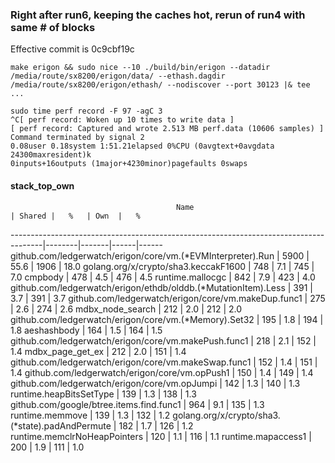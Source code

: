 ### Right after run6, keeping the caches hot, rerun of run4 with same # of blocks
Effective commit is 0c9cbf19c

```
make erigon && sudo nice --10 ./build/bin/erigon --datadir /media/route/sx8200/erigon/data/ --ethash.dagdir /media/route/sx8200/erigon/ethash/ --nodiscover --port 30123 |& tee ...
```
```
sudo time perf record -F 97 -agC 3
^C[ perf record: Woken up 10 times to write data ]
[ perf record: Captured and wrote 2.513 MB perf.data (10606 samples) ]
Command terminated by signal 2
0.08user 0.18system 1:51.21elapsed 0%CPU (0avgtext+0avgdata 24300maxresident)k
0inputs+16outputs (1major+4230minor)pagefaults 0swaps
```

#### stack_top_own

                                         Name                                         | Shared |   %   | Own  |   %
--------------------------------------------------------------------------------------|--------|-------|------|------
github.com/ledgerwatch/erigon/core/vm.(*EVMInterpreter).Run                           |   5900 |  55.6 | 1906 |  18.0
golang.org/x/crypto/sha3.keccakF1600                                                  |    748 |   7.1 |  745 |   7.0
cmpbody                                                                               |    478 |   4.5 |  476 |   4.5
runtime.mallocgc                                                                      |    842 |   7.9 |  423 |   4.0
github.com/ledgerwatch/erigon/ethdb/olddb.(*MutationItem).Less                        |    391 |   3.7 |  391 |   3.7
github.com/ledgerwatch/erigon/core/vm.makeDup.func1                                   |    275 |   2.6 |  274 |   2.6
mdbx_node_search                                                                      |    212 |   2.0 |  212 |   2.0
github.com/ledgerwatch/erigon/core/vm.(*Memory).Set32                                 |    195 |   1.8 |  194 |   1.8
aeshashbody                                                                           |    164 |   1.5 |  164 |   1.5
github.com/ledgerwatch/erigon/core/vm.makePush.func1                                  |    218 |   2.1 |  152 |   1.4
mdbx_page_get_ex                                                                      |    212 |   2.0 |  151 |   1.4
github.com/ledgerwatch/erigon/core/vm.makeSwap.func1                                  |    152 |   1.4 |  151 |   1.4
github.com/ledgerwatch/erigon/core/vm.opPush1                                         |    150 |   1.4 |  149 |   1.4
github.com/ledgerwatch/erigon/core/vm.opJumpi                                         |    142 |   1.3 |  140 |   1.3
runtime.heapBitsSetType                                                               |    139 |   1.3 |  138 |   1.3
github.com/google/btree.items.find.func1                                              |    964 |   9.1 |  135 |   1.3
runtime.memmove                                                                       |    139 |   1.3 |  132 |   1.2
golang.org/x/crypto/sha3.(*state).padAndPermute                                       |    182 |   1.7 |  126 |   1.2
runtime.memclrNoHeapPointers                                                          |    120 |   1.1 |  116 |   1.1
runtime.mapaccess1                                                                    |    200 |   1.9 |  111 |   1.0
